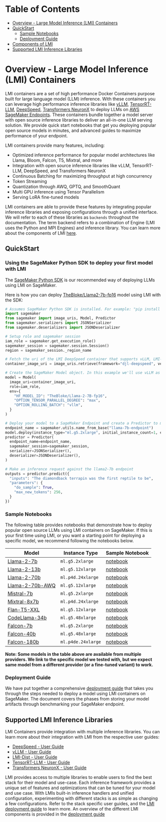 # Table of Contents
- [Overview - Large Model Inference (LMI) Containers](#overview---large-model-inference-lmi-containers)
- [QuickStart](#quickstart)
  - [Sample Notebooks](#sample-notebooks)
  - [Deployment Guide](#deployment-guide)
- [Components of LMI](#components-of-lmi)
- [Supported LMI Inference Libraries](#supported-lmi-inference-libraries)

# Overview - Large Model Inference (LMI) Containers

LMI containers are a set of high performance Docker Containers purpose built for large language model (LLM) inference. 
With these containers you can leverage high performance inference libraries like [vLLM](), [TensorRT-LLM](), [DeepSpeed](), [Transformers NeuronX]() to deploy LLMs on [AWS SageMaker Endpoints](). 
These containers bundle together a model server with open source inference libraries to deliver an all-in-one LLM serving solution.
We provide quick start notebooks that get you deploying popular open source models in minutes, and advanced guides to maximize performance of your endpoint.

LMI containers provide many features, including:
* Optimized inference performance for popular model architectures like Llama, Bloom, Falcon, T5, Mixtral, and more
* Integration with open source inference libraries like vLLM, TensorRT-LLM, DeepSpeed, and Transformers NeuronX
* Continuous Batching for maximizing throughput at high concurrency
* Token Streaming
* Quantization through AWQ, GPTQ, and SmoothQuant
* Multi GPU inference using Tensor Parallelism
* Serving LoRA fine-tuned models

LMI containers are able to provide these features by integrating popular inference libraries and exposing configurations through a unified interface.
We will refer to each of these libraries as `backends` throughout the documentation. 
The term backend refers to a combination of Engine (LMI uses the Python and MPI Engines) and inference library.
You can learn more about the components of LMI [here](deployment_guide/README.md#components-of-lmi).

## QuickStart

### Using the SageMaker Python SDK to deploy your first model with LMI

The [SageMaker Python SDK](https://github.com/aws/sagemaker-python-sdk) is our recommended way of deploying LLMs using LMI on SageMaker.

Here is how you can deploy [TheBloke/Llama2-7b-fp16](https://huggingface.co/TheBloke/Llama-2-7B-fp16) model using LMI with the SDK:

```python
# Assumes SageMaker Python SDK is installed. For example: "pip install sagemaker"
import sagemaker
from sagemaker import image_uris, Model, Predictor
from sagemaker.serializers import JSONSerializer
from sagemaker.deserializers import JSONDeserializer

# Setup role and sagemaker session
iam_role = sagemaker.get_execution_role() 
sagemaker_session = sagemaker.session.Session()
region = sagemaker_session._region_name

# Fetch the uri of the LMI DeepSpeed container that supports vLLM, LMI-Dist, and DeepSpeed backends
container_image_uri = image_uris.retrieve(framework="djl-deepspeed", version="0.26.0", region=region)

# Create the SageMaker Model object. In this example we'll use vLLM as our inference backend
model = Model(
  image_uri=container_image_uri,
  role=iam_role,
  env={
    "HF_MODEL_ID": "TheBloke/Llama-2-7B-fp16",
    "OPTION_TENSOR_PARALLEL_DEGREE": "max",
    "OPTION_ROLLING_BATCH": "vllm",
  }
)

# Deploy your model to a SageMaker Endpoint and create a Predictor to make inference requests
endpoint_name = sagemaker.utils.name_from_base("llama-7b-endpoint")
model.deploy(instance_type="ml.g5.2xlarge", initial_instance_count=1, endpoint_name=endpoint_name)
predictor = Predictor(
  endpoint_name=endpoint_name,
  sagemaker_session=sagemaker_session,
  serializer=JSONSerializer(),
  deserializer=JSONDeserializer(),
)

# Make an inference request against the llama2-7b endpoint
outputs = predictor.predict({
  "inputs": "The diamondback terrapin was the first reptile to be",
  "parameters": {
    "do_sample": True,
    "max_new_tokens": 256,
  }
})
```

### Sample Notebooks
The following table provides notebooks that demonstrate how to deploy popular open source LLMs using LMI containers on SageMaker.
If this is your first time using LMI, or you want a starting point for deploying a specific model, we recommend following the notebooks below.

| Model                                                              | Instance Type      | Sample Notebook |
|--------------------------------------------------------------------|--------------------|-----------------|
| [Llama-2-7b](https://huggingface.co/meta-llama/Llama-2-7b-hf)      | `ml.g5.2xlarge`    | [notebook]()    |
| [Llama-2-13b](https://huggingface.co/meta-llama/Llama-2-13b-hf)    | `ml.g5.12xlarge`   | [notebook]()    |
| [Llama-2-70b](https://huggingface.co/meta-llama/Llama-2-70b-hf)    | `ml.p4d.24xlarge`  | [notebook]()    |
| [Llama-2-70b-AWQ](https://huggingface.co/TheBloke/Llama-2-70B-AWQ) | `ml.g5.12xlarge`   | [notebook]()    |
| [Mistral-7b](https://huggingface.co/mistralai/Mistral-7B-v0.1)     | `ml.g5.2xlarge`    | [notebook]()    |
| [Mixtral-8x7b](https://huggingface.co/mistralai/Mixtral-8x7B-v0.1) | `ml.p4d.24xlarge`  | [notebook]()    |
| [Flan-T5-XXL](https://huggingface.co/google/flan-t5-xxl)           | `ml.g5.12xlarge`   | [notebook]()    |
| [CodeLlama-34b](https://huggingface.co/codellama/CodeLlama-34b-hf) | `ml.g5.48xlarge`   | [notebook]()    |
| [Falcon-7b](https://huggingface.co/tiiuae/falcon-7b)               | `ml.g5.2xlarge`    | [notebook]()    |
| [Falcon-40b](https://huggingface.co/tiiuae/falcon-40b)             | `ml.g5.48xlarge`   | [notebook]()    |
| [Falcon-180b](https://huggingface.co/tiiuae/falcon-180b)           | `ml.p4de.24xlarge` | [notebook]()    |            

**Note: Some models in the table above are available from multiple providers. 
We link to the specific model we tested with, but we expect same model from a different provider (or a fine-tuned variant) to work.**

### Deployment Guide

We have put together a comprehensive [deployment guide](deployment_guide.md) that takes you through the steps needed to deploy a model using LMI containers on SageMaker.
The document covers the phases from storing your model artifacts through benchmarking your SageMaker endpoint.

## Supported LMI Inference Libraries

LMI Containers provide integration with multiple inference libraries.
You can learn more about their integration with LMI from the respective user guides:
* [DeepSpeed - User Guide](user_guides/deepspeed_user_guide.md)
* [vLLM - User Guide](user_guides/vllm_user_guide.md)
* [LMI-Dist - User Guide](user_guides/lmi-dist_user_guide.md)
* [TensorRT-LLM - User Guide](user_guides/tensorrt-llm_user_guide.md)
* [Transformers NeuronX - User Guide](user_guides/transformers-neuronx_user_guide.md)

LMI provides access to multiple libraries to enable users to find the best stack for their model and use-case. 
Each inference framework provides a unique set of features and optimizations that can be tuned for your model and use case.
With LMIs built-in inference handlers and unified configuration, experimenting with different stacks is as simple as changing a few configurations.
Refer to the stack specific user guides, and the [LMI deployment guide](deployment_guide.md) to learn more.
An overview of the different LMI components is provided in the [deployment guide](deployment_guide/README.md#components-of-lmi)

